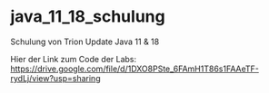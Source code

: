# java_11_18_schulung
Schulung von Trion Update Java 11 &amp; 18

Hier der Link zum Code der Labs:
https://drive.google.com/file/d/1DXO8PSte_6FAmH1T86s1FAAeTF-rydLj/view?usp=sharing
